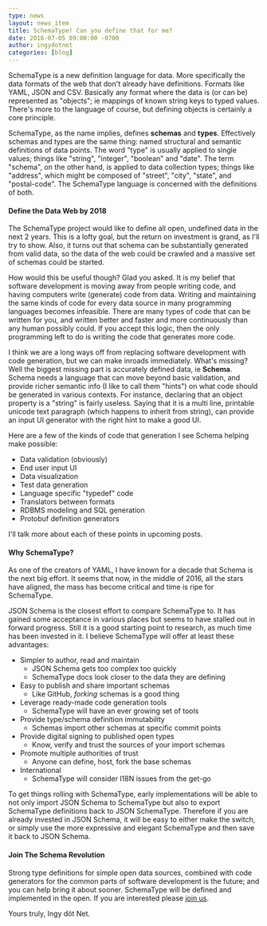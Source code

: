 ```yaml
---
type: news
layout: news_item
title: SchemaType! Can you define that for me?
date: 2016-07-05 09:00:00 -0700
author: ingydotnet
categories: [blog]
---
```


SchemaType is a new definition language for data. More specifically the data
formats of the web that don't already have definitions. Formats like YAML, JSON
and CSV. Basically any format where the data is (or can be) represented as
"objects"; ie mappings of known string keys to typed values. There's more to
the language of course, but defining objects is certainly a core principle.

SchemaType, as the name implies, defines **schemas** and **types**. Effectively
schemas and types are the same thing: named structural and semantic definitions
of data points. The word "type" is usually applied to single values; things
like "string", "integer", "boolean" and "date". The term "schema", on the other
hand, is applied to data collection types; things like "address", which might
be composed of "street", "city", "state", and "postal-code". The SchemaType
language is concerned with the definitions of both.

#### Define the Data Web by 2018

The SchemaType project would like to define all open, undefined data in the
next 2 years. This is a lofty goal, but the return on investment is grand, as
I'll try to show. Also, it turns out that schema can be substantially generated
from valid data, so the data of the web could be crawled and a massive set of
schemas could be started.

How would this be useful though? Glad you asked. It is my belief that software
development is moving away from people writing code, and having computers write
(generate) code from data. Writing and maintaining the same kinds of code for
every data source in many programming languages becomes infeasible. There are
many types of code that can be written for you, and written better and faster
and more continuously than any human possibly could. If you accept this logic,
then the only programming left to do is writing the code that generates more
code.

I think we are a long ways off from replacing software development with code
generation, but we can make inroads immediately. What's missing? Well the
biggest missing part is accurately defined data, ie **Schema**. Schema needs a
language that can move beyond basic validation, and provide richer semantic
info (I like to call them "hints") on what code should be generated in various
contexts. For instance, declaring that an object property is a "string" is
fairly useless. Saying that it is a multi line, printable unicode text
paragraph (which happens to inherit from string), can provide an input UI
generator with the right hint to make a good UI.

Here are a few of the kinds of code that generation I see Schema helping make
possible:

* Data validation (obviously)
* End user input UI
* Data visualization
* Test data generation
* Language specific "typedef" code
* Translators between formats
* RDBMS modeling and SQL generation
* Protobuf definition generators

I'll talk more about each of these points in upcoming posts.

#### Why SchemaType?

As one of the creators of YAML, I have known for a decade that Schema is the
next big effort. It seems that now, in the middle of 2016, all the stars have
aligned, the mass has become critical and time is ripe for SchemaType.

JSON Schema is the closest effort to compare SchemaType to. It has gained some
acceptance in various places but seems to have stalled out in forward progress.
Still it is a good starting point to research, as much time has been invested
in it. I believe SchemaType will offer at least these advantages:

* Simpler to author, read and maintain
  * JSON Schema gets too complex too quickly
  * SchemaType docs look closer to the data they are defining
* Easy to publish and share important schemas
  * Like GitHub, _forking_ schemas is a good thing
* Leverage ready-made code generation tools
  * SchemaType will have an ever growing set of tools
* Provide type/schema definition immutability
  * Schemas import other schemas at specific commit points
* Provide digital signing to published open types
  * Know, verify and trust the sources of your import schemas
* Promote multiple authorities of trust
  * Anyone can define, host, fork the base schemas
* International
  * SchemaType will consider I18N issues from the get-go

To get things rolling with SchemaType, early implementations will be able to
not only import JSON Schema to SchemaType but also to export SchemaType
definitions back to JSON SchemaType. Therefore if you are already invested in
JSON Schema, it will be easy to either make the switch, or simply use the more
expressive and elegant SchemaType and then save it back to JSON Schema.

#### Join The Schema Revolution

Strong type definitions for simple open data sources, combined with code
generators for the common parts of software development is the future; and you
can help bring it about sooner. SchemaType will be defined and implemented in
the open. If you are interested please [join us](http://www.schematype.org/help/).

Yours truly, Ingy döt Net.
